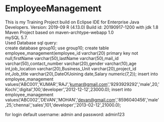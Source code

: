 # EmployeeManagement
This is my Training Project
build on Eclipse IDE for Enterprise Java Developers. Version: 2019-09 R (4.13.0) Build id: 20190917-1200 with jdk 1.8 <br>
Maven Project based on maven-archtype-webapp 1.0 <br>
mySQL 5.7. <br>
Used Database sql query:<br>
create database group10;
use group10;
create table employee_management(employee_id varchar(20) primary key not null,firstName varchar(50),lastName varchar(50),mail_id varchar(50),contact_number varchar(20),gender varchar(10),age int,job_location varchar(20),Business_Unit varchar(20),project_id int,Job_title varchar(20),DateOfJoining date,Salary numeric(7,2));
insert into employee_management values('ABC001','KUMAR','RAJ','kumar@gmail.com','9293929292','male',20,'Kochi','digital',100,'developer','2012-12-12',23000.0);
insert into employee_management values('ABC002','DEVAN','MOHAN','devan@gmail.com','8596040456','male',25,'chennai','sales',101,'developer','2013-02-12',21000.0);

for login default username: admin and password: admin123

